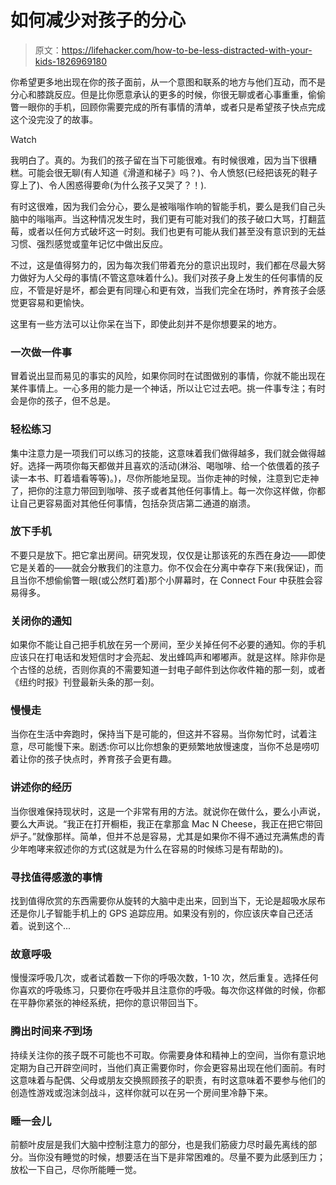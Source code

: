 # 如何减少对孩子的分心

> 原文：<https://lifehacker.com/how-to-be-less-distracted-with-your-kids-1826969180>

你希望更多地出现在你的孩子面前，从一个意图和联系的地方与他们互动，而不是分心和膝跳反应。但是比你愿意承认的更多的时候，你很无聊或者心事重重，偷偷瞥一眼你的手机，回顾你需要完成的所有事情的清单，或者只是希望孩子快点完成这个没完没了的故事。

Watch

我明白了。真的。为我们的孩子留在当下可能很难。有时候很难，因为当下很糟糕。可能会很无聊(有人知道《滑道和梯子》吗？)、令人愤怒(已经把该死的鞋子穿上了)、令人困惑得要命(为什么孩子又哭了？！).

有时这很难，因为我们会分心，要么是被嗡嗡作响的智能手机，要么是我们自己头脑中的嗡嗡声。当这种情况发生时，我们更有可能对我们的孩子破口大骂，打翻蓝莓，或者以任何方式破坏这一时刻。我们也更有可能从我们甚至没有意识到的无益习惯、强烈感觉或童年记忆中做出反应。

不过，这是值得努力的，因为每次我们带着充分的意识出现时，我们都在尽最大努力做好为人父母的事情(不管这意味着什么)。我们对孩子身上发生的任何事情的反应，不管是好是坏，都会更有同理心和更有效，当我们完全在场时，养育孩子会感觉更容易和更愉快。

这里有一些方法可以让你呆在当下，即使此刻并不是你想要呆的地方。

### 一次做一件事

冒着说出显而易见的事实的风险，如果你同时在试图做别的事情，你就不能出现在某件事情上。一心多用的能力是一个神话，所以让它过去吧。挑一件事专注；有时会是你的孩子，但不总是。

### **轻松练习**

集中注意力是一项我们可以练习的技能，这意味着我们做得越多，我们就会做得越好。选择一两项你每天都做并且喜欢的活动(淋浴、喝咖啡、给一个依偎着的孩子读一本书、盯着墙看等等)。)，尽你所能地呈现。当你走神的时候，注意到它走神了，把你的注意力带回到咖啡、孩子或者其他任何事情上。每一次你这样做，你都让自己更容易面对其他任何事情，包括杂货店第二通道的崩溃。

### **放下手机**

不要只是放下。把它拿出房间。研究发现，仅仅是让那该死的东西在身边——即使它是关着的——就会分散我们的注意力。你不仅会在分离中幸存下来(我保证)，而且当你不想偷偷瞥一眼(或公然盯着)那个小屏幕时，在 Connect Four 中获胜会容易得多。

### **关闭你的通知**

如果你不能让自己把手机放在另一个房间，至少关掉任何不必要的通知。你的手机应该只在打电话和发短信时才会亮起、发出蜂鸣声和嘟嘟声。就是这样。除非你是个古怪的总统，否则你真的不需要知道一封电子邮件到达你收件箱的那一刻，或者《纽约时报》刊登最新头条的那一刻。

### **慢慢走**

当你在生活中奔跑时，保持当下是可能的，但这并不容易。当你匆忙时，试着注意，尽可能慢下来。剧透:你可以比你想象的更频繁地放慢速度，当你不总是唠叨着让你的孩子快点时，养育孩子会更有趣。

### **讲述你的经历**

当你很难保持现状时，这是一个非常有用的方法。就说你在做什么，要么小声说，要么大声说。“我正在打开橱柜，我正在拿那盒 Mac N Cheese，我正在把它带回炉子。”就像那样。简单，但并不总是容易，尤其是如果你不得不通过充满焦虑的青少年咆哮来叙述你的方式(这就是为什么在容易的时候练习是有帮助的)。

### **寻找值得感激的事情**

找到值得欣赏的东西需要你从旋转的大脑中走出来，回到当下，无论是超吸水尿布还是你儿子智能手机上的 GPS 追踪应用。如果没有别的，你应该庆幸自己还活着。说到这个...

### **故意呼吸**

慢慢深呼吸几次，或者试着数一下你的呼吸次数，1-10 次，然后重复。选择任何你喜欢的呼吸练习，只要你在呼吸并且注意你的呼吸。每次你这样做的时候，你都在平静你紧张的神经系统，把你的意识带回当下。

### **腾出时间来*不*到场**

持续关注你的孩子既不可能也不可取。你需要身体和精神上的空间，当你有意识地定期为自己开辟空间时，当他们真正需要你时，你会更容易出现在他们面前。有时这意味着与配偶、父母或朋友交换照顾孩子的职责，有时这意味着不要参与他们的创造性游戏或泡沫剑战斗，这样你就可以在另一个房间里冷静下来。

### **睡一会儿**

前额叶皮层是我们大脑中控制注意力的部分，也是我们筋疲力尽时最先离线的部分。当你没有睡觉的时候，想要活在当下是非常困难的。尽量不要为此感到压力；放松一下自己，尽你所能睡一觉。